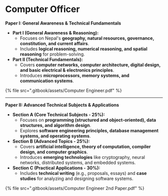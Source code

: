 # Computer Officer

**Paper I: General Awareness & Technical Fundamentals**

* **Part I (General Awareness & Reasoning):**
  * Focuses on Nepal's **geography, natural resources, governance, constitution, and current affairs**.
  * Includes **logical reasoning, numerical reasoning, and spatial reasoning** for problem-solving.
* **Part II (Technical Fundamentals):**
  * Covers **computer networks, computer architecture, digital design, and basic electrical & electronics principles**.
  * Introduces **microprocessors, memory systems, and communication systems**.

{% file src=".gitbook/assets/Computer Engineer.pdf" %}

***

**Paper II: Advanced Technical Subjects & Applications**

* **Section A (Core Technical Subjects - 25%):**
  * Focuses on **programming (structured and object-oriented), data structures, and algorithm design**.
  * Explores **software engineering principles, database management systems, and operating systems**.
* **Section B (Advanced Topics - 25%):**
  * Covers **artificial intelligence, theory of computation, compiler design, and computer graphics**.
  * Introduces **emerging technologies** like cryptography, neural networks, distributed systems, and embedded systems.
* **Section C (Practical Applications - 30%):**
  * Includes **technical writing** (e.g., proposals, essays) and **case studies** for analyzing and designing software systems.

{% file src=".gitbook/assets/Computer Engineer 2nd Paper.pdf" %}

